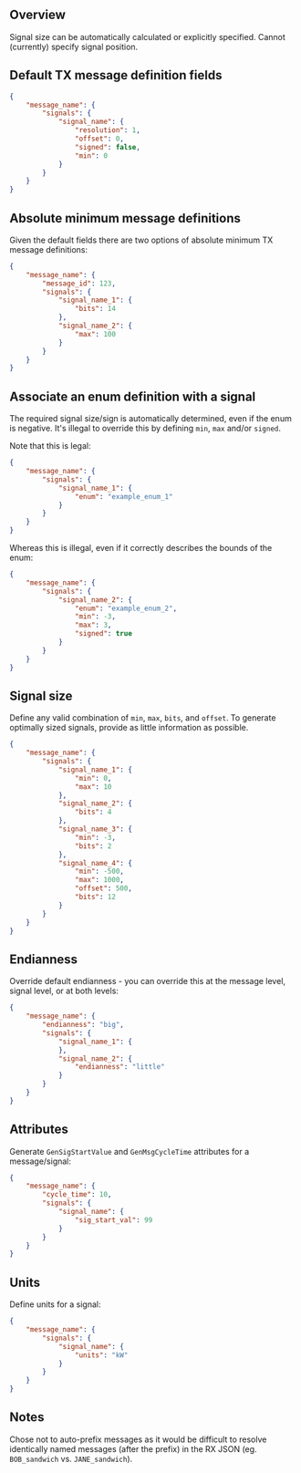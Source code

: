 ## Overview

Signal size can be automatically calculated or explicitly specified. Cannot (currently) specify signal position.

## Default TX message definition fields

```json
{
    "message_name": {
        "signals": {
            "signal_name": {
                "resolution": 1,
                "offset": 0,
                "signed": false,
                "min": 0
            }
        }
    }
}
```

## Absolute minimum message definitions

Given the default fields there are two options of absolute minimum TX message definitions:
```json
{
    "message_name": {
        "message_id": 123,
        "signals": {
            "signal_name_1": {
                "bits": 14
            },
            "signal_name_2": {
                "max": 100
            }
        }
    }
}
```

## Associate an enum definition with a signal

The required signal size/sign is automatically determined, even if the enum is negative. It's illegal to override this by defining `min`, `max` and/or `signed`.

Note that this is legal:
```json
{
    "message_name": {
        "signals": {
            "signal_name_1": {
                "enum": "example_enum_1"
            }
        }
    }
}
```

Whereas this is illegal, even if it correctly describes the bounds of the enum:
```json
{
    "message_name": {
        "signals": {
            "signal_name_2": {
                "enum": "example_enum_2",
                "min": -3,
                "max": 3,
                "signed": true
            }
        }
    }
}
```

## Signal size

Define any valid combination of `min`, `max`, `bits`, and `offset`. To generate optimally sized signals, provide as little information as possible.

```json
{
    "message_name": {
        "signals": {
            "signal_name_1": {
                "min": 0,
                "max": 10
            },
            "signal_name_2": {
                "bits": 4
            },
            "signal_name_3": {
                "min": -3,
                "bits": 2
            },
            "signal_name_4": {
                "min": -500,
                "max": 1000,
                "offset": 500,
                "bits": 12
            }
        }
    }
}
```

## Endianness

Override default endianness - you can override this at the message level, signal level, or at both levels:
```json
{
    "message_name": {
        "endianness": "big",
        "signals": {
            "signal_name_1": {
            },
            "signal_name_2": {
                "endianness": "little"
            }
        }
    }
}
```

## Attributes

Generate `GenSigStartValue` and `GenMsgCycleTime` attributes for a message/signal:
```json
{
    "message_name": {
        "cycle_time": 10,
        "signals": {
            "signal_name": {
                "sig_start_val": 99
            }
        }
    }
}
```

## Units

Define units for a signal:
```json
{
    "message_name": {
        "signals": {
            "signal_name": {
                "units": "kW"
            }
        }
    }
}
```

## Notes

Chose not to auto-prefix messages as it would be difficult to resolve identically named messages (after the prefix) in the RX JSON (eg. `BOB_sandwich` vs. `JANE_sandwich`).
